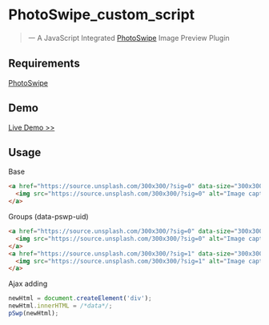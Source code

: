 # PhotoSwipe_custom_script
> 一 A JavaScript Integrated [PhotoSwipe](https://github.com/dimsemenov/PhotoSwipe) Image Preview Plugin
## Requirements
[PhotoSwipe](https://github.com/dimsemenov/PhotoSwipe)
## Demo
[Live Demo >>](https://lipatoff.github.io/PhotoSwipe_custom_script/)
## Usage
Base
```html
<a href="https://source.unsplash.com/300x300/?sig=0" data-size="300x300">
  <img src="https://source.unsplash.com/300x300/?sig=0" alt="Image caption" />
</a>
```
Groups (data-pswp-uid)
```html
<a href="https://source.unsplash.com/300x300/?sig=0" data-size="300x300" data-pswp-uid="g1">
  <img src="https://source.unsplash.com/300x300/?sig=0" alt="Image caption" />
</a>
<a href="https://source.unsplash.com/300x300/?sig=1" data-size="300x300" data-pswp-uid="g2">
  <img src="https://source.unsplash.com/300x300/?sig=1" alt="Image caption" />
</a>
```
Ajax adding
```javascript
newHtml = document.createElement('div');
newHtml.innerHTML = /*data*/;
pSwp(newHtml);
```